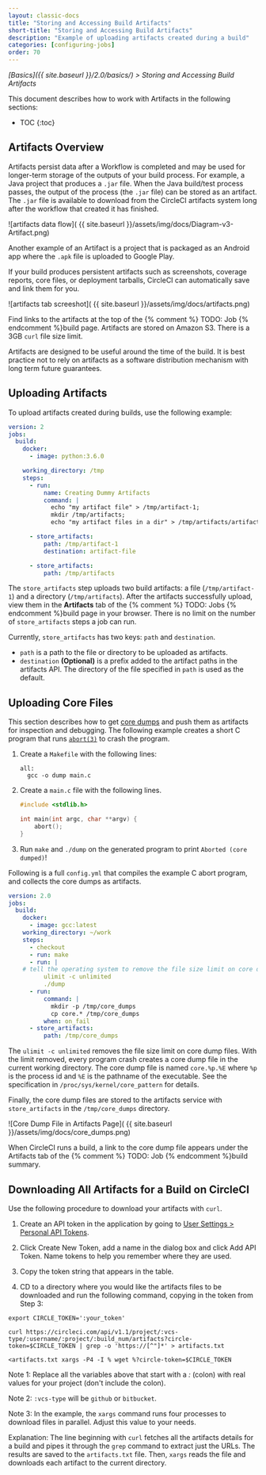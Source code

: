 ```yaml
---
layout: classic-docs
title: "Storing and Accessing Build Artifacts"
short-title: "Storing and Accessing Build Artifacts"
description: "Example of uploading artifacts created during a build"
categories: [configuring-jobs]
order: 70
---
```


*[Basics]({{ site.baseurl }}/2.0/basics/) > Storing and Accessing Build Artifacts*

This document describes how to work with Artifacts in the following sections:

* TOC
{:toc}

## Artifacts Overview

Artifacts persist data after a Workflow is completed and may be used for longer-term storage of the outputs of your build process. For example, a Java project that produces a `.jar` file. When the Java build/test process passes, the output of the process (the `.jar` file) can be stored as an artifact. The `.jar` file is available to download from the CircleCI artifacts system long after the workflow that created it has finished.

![artifacts data flow]( {{ site.baseurl }}/assets/img/docs/Diagram-v3-Artifact.png)

Another example of an Artifact is a project that is packaged as an Android app where the `.apk` file is uploaded to Google Play. 

If your build produces persistent artifacts such as screenshots, coverage reports, core files, or
deployment tarballs, CircleCI can automatically save and link them for you.

![artifacts tab screeshot]( {{ site.baseurl }}/assets/img/docs/artifacts.png)

Find links to the artifacts at the top of the {% comment %} TODO: Job {% endcomment %}build page. Artifacts are stored on Amazon S3. There is a 3GB `curl` file size limit.

Artifacts are designed to be useful around the time of the build. It is best practice not to rely on artifacts as a software distribution mechanism with long term future guarantees.

## Uploading Artifacts

To upload artifacts created during builds, use the following example:

```YAML
version: 2
jobs:
  build:
    docker:
      - image: python:3.6.0

    working_directory: /tmp
    steps:
      - run:
          name: Creating Dummy Artifacts
          command: |
            echo "my artifact file" > /tmp/artifact-1;
            mkdir /tmp/artifacts;
            echo "my artifact files in a dir" > /tmp/artifacts/artifact-2;

      - store_artifacts:
          path: /tmp/artifact-1
          destination: artifact-file

      - store_artifacts:
          path: /tmp/artifacts
```

The `store_artifacts` step uploads two build artifacts: a file (`/tmp/artifact-1`) and a directory (`/tmp/artifacts`). After  the artifacts successfully upload, view them in the **Artifacts** tab of the {% comment %} TODO: Jobs {% endcomment %}build page in your browser. There is no limit on the number of `store_artifacts` steps a job can run.

Currently, `store_artifacts` has two keys: `path` and `destination`.

  - `path` is a path to the file or directory to be uploaded as artifacts.
  - `destination` **(Optional)** is a prefix added to the artifact paths in the artifacts API. The directory of the file specified in `path` is used as the default.

## Uploading Core Files

This section describes how to get [core dumps](http://man7.org/linux/man-pages/man5/core.5.html) and push them as artifacts for inspection and debugging. The following example creates a short C program that runs [`abort(3)`](http://man7.org/linux/man-pages/man3/abort.3.html) to crash the program.

1. Create a `Makefile` with the following lines:

     ```
     all:
       gcc -o dump main.c
     ```

2. Create a `main.c` file with the following lines.

     ```C
     #include <stdlib.h>
     
     int main(int argc, char **argv) {
         abort();
     }
     ```

3. Run `make` and `./dump` on the generated program to print `Aborted (core dumped)`!

Following is a full `config.yml` that compiles the example C abort program, and collects the core dumps as artifacts.

```YAML
version: 2.0
jobs:
  build:
    docker:
      - image: gcc:latest
    working_directory: ~/work
    steps:
      - checkout
      - run: make
      - run: |
    # tell the operating system to remove the file size limit on core dump files 
          ulimit -c unlimited
          ./dump
      - run:
          command: |
            mkdir -p /tmp/core_dumps
            cp core.* /tmp/core_dumps
          when: on_fail
      - store_artifacts:
          path: /tmp/core_dumps
```

The `ulimit -c unlimited` removes the file size limit on core dump files. With the limit removed, every program crash creates a core dump file in the current working directory. The core dump file is named `core.%p.%E` where `%p` is the process id and `%E` is the pathname of the executable. See the specification in `/proc/sys/kernel/core_pattern` for details.

Finally, the core dump files are stored to the artifacts service with `store_artifacts` in the `/tmp/core_dumps` directory.

![Core Dump File in Artifacts Page]( {{ site.baseurl }}/assets/img/docs/core_dumps.png)

When CircleCI runs a build, a link to the core dump file appears under the Artifacts tab of the {% comment %} TODO: Job {% endcomment %}build summary.

## Downloading All Artifacts for a Build on CircleCI  

Use the following procedure to download your artifacts with `curl`.

1. Create an API token in the application by going to [User Settings > Personal API Tokens](https://circleci.com/account/api).

2. Click Create New Token, add a name in the dialog box and click Add API Token. Name tokens to help you remember where they are used.

3. Copy the token string that appears in the table.

4. CD to a directory where you would like the artifacts files to be downloaded and run the following command, copying in the token from Step 3:

```
export CIRCLE_TOKEN=':your_token'

curl https://circleci.com/api/v1.1/project/:vcs-type/:username/:project/:build_num/artifacts?circle-token=$CIRCLE_TOKEN | grep -o 'https://[^"]*' > artifacts.txt

<artifacts.txt xargs -P4 -I % wget %?circle-token=$CIRCLE_TOKEN
```

Note 1: Replace all the variables above that start with a *:* (colon) with real values for your project (don't include the colon).

Note 2: `:vcs-type` will be `github` or `bitbucket`.

Note 3: In the example, the `xargs` command runs four processes to download files in parallel. Adjust this value to your needs.

Explanation: The line beginning with `curl` fetches all the artifacts details for a build and pipes it through the `grep` command to extract just the URLs. The results are saved to the `artifacts.txt` file. Then, `xargs` reads the file and downloads each artifact to the current directory.  
